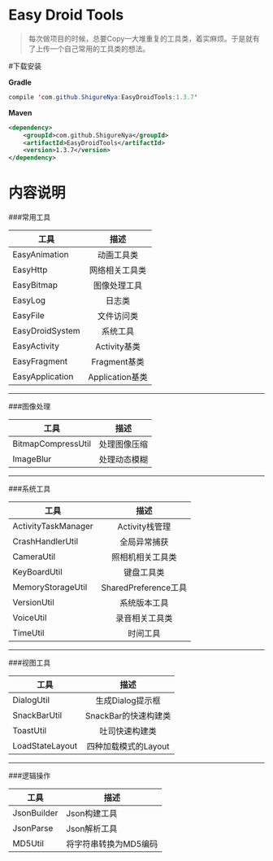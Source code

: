# Easy Droid Tools
> 每次做项目的时候，总要Copy一大堆重复的工具类，着实麻烦。于是就有了上传一个自己常用的工具类的想法。

#下载安装

**Gradle**
```java
compile 'com.github.ShigureNya:EasyDroidTools:1.3.7'
```
**Maven**
```xml
<dependency>
	<groupId>com.github.ShigureNya</groupId>
	<artifactId>EasyDroidTools</artifactId>
	<version>1.3.7</version>
</dependency>
```
# 内容说明

###常用工具

|工具|描述|
|---|:---:|
|EasyAnimation|动画工具类|
|EasyHttp|网络相关工具类|
|EasyBitmap|图像处理工具|
|EasyLog|日志类|
|EasyFile|文件访问类|
|EasyDroidSystem|系统工具|
|EasyActivity|Activity基类|
|EasyFragment|Fragment基类|
|EasyApplication|Application基类|
***

###图像处理

|工具|描述|
|---|:---:|
|BitmapCompressUtil|处理图像压缩|
|ImageBlur|处理动态模糊|
***
###系统工具

|工具|描述|
|---|:---:|
|ActivityTaskManager|Activity栈管理|
|CrashHandlerUtil|全局异常捕获|
|CameraUtil|照相机相关工具类|
|KeyBoardUtil|键盘工具类|
|MemoryStorageUtil|SharedPreference工具|
|VersionUtil|系统版本工具|
|VoiceUtil|录音相关工具类|
|TimeUtil|时间工具|

***
###视图工具

|工具|描述|
|---|:---:|
|DialogUtil|生成Dialog提示框|
|SnackBarUtil|SnackBar的快速构建类|
|ToastUtil|吐司快速构建类|
|LoadStateLayout|四种加载模式的Layout|
***
###逻辑操作

工具|描述
---|---
|JsonBuilder|Json构建工具|
|JsonParse|Json解析工具|
|MD5Util|将字符串转换为MD5编码|
